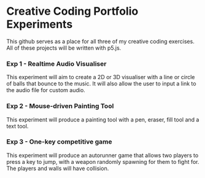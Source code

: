 # Creative Coding Portfolio Experiments
This github serves as a place for all three of my creative coding exercises. All of these projects will be written with p5.js.

### Exp 1 - Realtime Audio Visualiser
This experiment will aim to create a 2D or 3D visualiser with a line or circle of balls that bounce to the music. It will also allow the user to input a link to the audio file for custom audio.

### Exp 2 - Mouse-driven Painting Tool
This experiment will produce a painting tool with a pen, eraser, fill tool and a text tool.

### Exp 3 - One-key competitive game
This experiment will produce an autorunner game that allows two players to press a key to jump, with a weapon randomly spawning for them to fight for. The players and walls will have collision.
